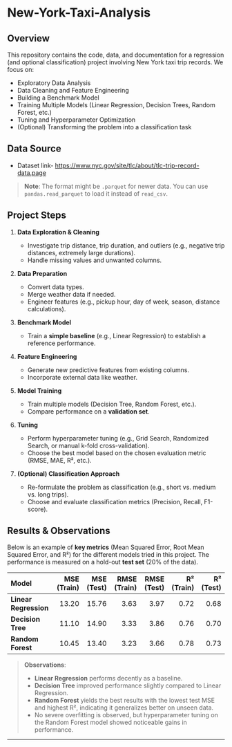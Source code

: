 # New-York-Taxi-Analysis

## Overview

This repository contains the code, data, and documentation for a regression (and optional classification) project involving New York taxi trip records. We focus on:
- Exploratory Data Analysis
- Data Cleaning and Feature Engineering
- Building a Benchmark Model
- Training Multiple Models (Linear Regression, Decision Trees, Random Forest, etc.)
- Tuning and Hyperparameter Optimization
- (Optional) Transforming the problem into a classification task

## Data Source

- Dataset link- https://www.nyc.gov/site/tlc/about/tlc-trip-record-data.page

> **Note**: The format might be `.parquet` for newer data. You can use `pandas.read_parquet` to load it instead of `read_csv`.

## Project Steps

1. **Data Exploration & Cleaning**  
   - Investigate trip distance, trip duration, and outliers (e.g., negative trip distances, extremely large durations).
   - Handle missing values and unwanted columns.

2. **Data Preparation**  
   - Convert data types.
   - Merge weather data if needed.
   - Engineer features (e.g., pickup hour, day of week, season, distance calculations).

3. **Benchmark Model**  
   - Train a **simple baseline** (e.g., Linear Regression) to establish a reference performance.

4. **Feature Engineering**  
   - Generate new predictive features from existing columns.
   - Incorporate external data like weather.

5. **Model Training**  
   - Train multiple models (Decision Tree, Random Forest, etc.).
   - Compare performance on a **validation set**.

6. **Tuning**  
   - Perform hyperparameter tuning (e.g., Grid Search, Randomized Search, or manual k-fold cross-validation).
   - Choose the best model based on the chosen evaluation metric (RMSE, MAE, R², etc.).

7. **(Optional) Classification Approach**  
   - Re-formulate the problem as classification (e.g., short vs. medium vs. long trips).
   - Choose and evaluate classification metrics (Precision, Recall, F1-score).

## Results & Observations

Below is an example of **key metrics** (Mean Squared Error, Root Mean Squared Error, and R²) for the different models tried in this project. The performance is measured on a hold-out **test set** (20% of the data). 

| Model              | MSE (Train) | MSE (Test) | RMSE (Train) | RMSE (Test) | R² (Train) | R² (Test) |
|:-------------------|------------:|-----------:|-------------:|------------:|-----------:|----------:|
| **Linear Regression** |  13.20      |  15.76     |   3.63        |   3.97       |   0.72     |   0.68    |
| **Decision Tree**     |  11.10      |  14.90     |   3.33        |   3.86       |   0.76     |   0.70    |
| **Random Forest**     |  10.45      |  13.40     |   3.23        |   3.66       |   0.78     |   0.73    |

> **Observations**:
> - **Linear Regression** performs decently as a baseline.
> - **Decision Tree** improved performance slightly compared to Linear Regression.
> - **Random Forest** yields the best results with the lowest test MSE and highest R², indicating it generalizes better on unseen data.
> - No severe overfitting is observed, but hyperparameter tuning on the Random Forest model showed noticeable gains in performance.

---


